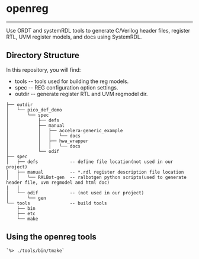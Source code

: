 # openreg
---
Use ORDT and systemRDL tools to generate C/Verilog header files, register RTL, UVM register models, and docs using SystemRDL.

## Directory Structure

In this repository, you will find:
  * tools -- tools used for building the reg models.
  * spec -- REG configuration option settings.
  * outdir -- generate register RTL and UVM regmodel dir.

```
├── outdir
│   └── pico_def_demo
│       └── spec
│           ├── defs
│           ├── manual
│           │   ├── accelera-generic_example
│           │   │   └── docs
│           │   ├── hwa_wrapper
│           │   │   └── docs
│           └── odif
├── spec
│   ├── defs            -- define file location(not used in our project)
│   ├── manual          -- *.rdl register description file location
│   │   └── RALBot-gen  -- ralbotgen python scripts(used to generate header file, uvm regmodel and html doc) 
|   |
│   └── odif            -- (not used in our project)
│       └── gen
└── tools               -- build tools
    ├── bin
    ├── etc
    └── make
```

## Using the openreg tools

    `%> ./tools/bin/tmake`

